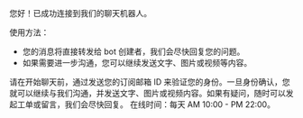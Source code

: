 您好！已成功连接到我们的聊天机器人。

使用方法：

- 您的消息将直接转发给 bot 创建者，我们会尽快回复您的问题。
- 如果需要进一步沟通，您可以继续发送文字、图片或视频等内容。

请在开始聊天前，通过发送您的订阅邮箱 ID 来验证您的身份。一旦身份确认，您就可以继续与我们沟通，并发送文字、图片或视频内容。如果有疑问，随时可以发起工单或留言，我们会尽快回复。
在线时间：每天 AM 10:00 - PM 22:00。
